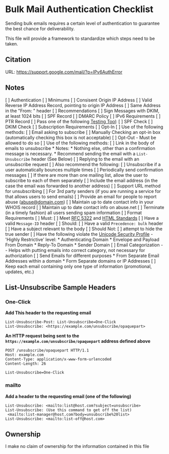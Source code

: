 # Bulk Mail Authentication Checklist

Sending bulk emails requires a certain level of authentication to guarantee the best chance for deliverability.

This file will provide a framework to standardize which steps need to be taken. 

## Citation

URL: https://support.google.com/mail/?p=IPv6AuthError

## Notes

[ ] Authentication 
    [ ] Minimums
        [ ] Consisent Origin IP Address
        [ ] Valid Reverse IP Address Record, pointing to origin IP Address
        [ ] Same Address in the "From: " header
    [ ] Recommendations
        [ ] Sign Messages with DKIM, at least 1024 bits
        [ ] SPF Record
        [ ] DMARC Policy
    [ ] IPv6 Requirements
        [ ] PTR Record
        [ ] Pass one of the following [Testing Tool](https://mxtoolbox.com/SuperTool.aspx):
            [ ] SPF Check
            [ ] DKIM Check
    [ ] Subscription Requirements
        [ ] Opt-In
            [ ] Use of the following methods:
                [ ] Email asking to subscribe
                [ ] Manually Checking an opt-in box (automatically checking this box is not acceptable)
        [ ] Opt-Out - Must be allowed to do so
            [ ] Use of the following methods:
                [ ] Link in the body of emails to unsubscribe 
                    * Notes: 
                        * Nothing else, other than a confirmation message is necessary.
                        * Recommend sending the email with a `List-Unsubscribe` header (See Below)
                [ ] Replying to the email with an unsubscribe request
            [ ] Also recommend the following:
                [ ] Unsubscribe if a user automatically bounces multiple times
                [ ] Periodically send confirmation messages
                [ ] If there are more than one mailing list, allow the user to subscribe to each of them separately
                [ ] Include the email address (in the case the email was forwarded to another address)
                [ ] Support URL method for unsubscribing
            [ ] For 3rd party senders (if you are running a service for that allows users to send emails)
                [ ] Provide an email for people to report abuse (abuse@domain.com)
                [ ] Maintain up to date contact info in your WHOIS record
                [ ] Maintain up to date contact info on abuse.net
                [ ] Terminate (in a timely fashion) all users sending spam information
    [ ] Format Requirements
        [ ] Must: 
            [ ] Meet [RFC 5322](https://tools.ietf.org/html/rfc5322) and [HTML Standards](https://www.whatwg.org/html)
            [ ] Have a valid `Message-ID` header
        [ ] Should:
            [ ] Have a valid `Precedence: bulk` header
            [ ] Have a subject relevant to the body
        [ ] Should Not:
            [ ] attempt to hide the true sender
            [ ] Have the following violate the [Unicode Security Profile](http://www.unicode.org/reports/tr39/#Restriction_Level_Detection) - 'Highly Restrictive' level:
                * Authenticating Domain
                * Envelope and Payload From Domain
                * Reply-To Domain
                * Sender Domain
[ ] Email Categorization -- Helps with putting emails into correct category, not necessary for authorization
    [ ] Send Emails for different purposes 
        * From Separate Email Addresses within a domain
        * Form Separate domains or IP Addresses
    [ ] Keep each email containing only one type of information (promotional, updates, etc.)

## List-Unsubscribe Sample Headers

### One-Click

**Add This header to the requesting email**

```
List-Unsubscribe-Post: List-Unsubscribe=One-Click
List-Unsubscribe: <https://example.com/unsubscribe/opaquepart>
```

**An HTTP request being sent to the `https://example.com/unsubscribe/opaquepart` address defined above**

```
POST /unsubscribe/opaquepart HTTP/1.1
Host: example.com
Content-Type: application/x-www-form-urlencoded
Content-Length: 26

List-Unsubscribe=One-Click
```

### mailto

**Add a header to the requesting email (one of the following)**

```
List-Unsubscribe: <mailto:list@host.com?subject=unsubscribe>
List-Unsubscribe: (Use this command to get off the list)
 <mailto:list-manager@host.com?body=unsubscribe%20list>
List-Unsubscribe: <mailto:list-off@host.com>
```

## Ownership

I make no claim of ownership for the information contained in this file
